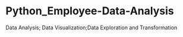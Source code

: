 # Python_Employee-Data-Analysis
Data Analysis; Data Visualization;Data Exploration and Transformation
